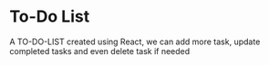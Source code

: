 # To-Do List
 A TO-DO-LIST created using React, we can add more task, update completed tasks and even delete task if needed
